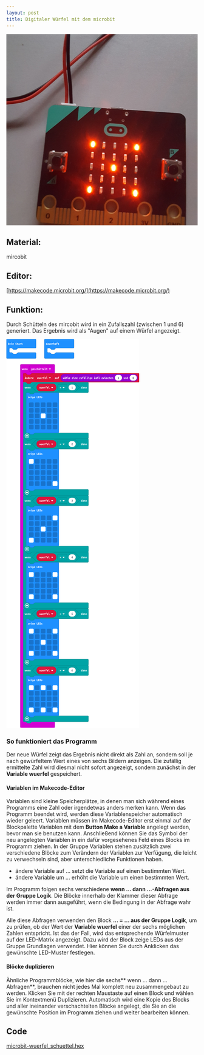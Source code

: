 ```yaml
---
layout: post
title: Digitaler Würfel mit dem microbit
---
```


![](/images/IMG_20191224_163152_105.jpg)

## Material:

mircobit

## Editor:

[https://makecode.microbit.org/](https://makecode.microbit.org/)

## Funktion:

Durch Schütteln des mircobit wird in ein Zufallszahl (zwischen 1 und 6) generiert.
Das Ergebnis wird als "Augen" auf einem Würfel angezeigt.

![](/images/microbit-Screenshot_wuzerfel.png)

### So funktioniert das Programm
Der neue Würfel zeigt das Ergebnis nicht direkt als Zahl an, sondern soll je nach gewürfeltem Wert eines von sechs Bildern anzeigen. Die zufällig ermittelte Zahl wird diesmal nicht sofort angezeigt, sondern zunächst in der **Variable wuerfel** gespeichert.

#### Variablen im Makecode-Editor
Variablen sind kleine Speicherplätze, in denen man sich während eines Programms eine Zahl oder irgendetwas anders merken kann. Wenn das Programm beendet wird, werden diese Variablenspeicher automatisch wieder geleert. Variablen müssen im Makecode-Editor erst einmal auf der Blockpalette Variablen mit dem **Button Make a Variable** angelegt werden, bevor man sie benutzen kann. Anschließend können Sie das Symbol der neu angelegten Variablen in ein dafür vorgesehenes Feld eines Blocks im Programm ziehen. In der Gruppe Variablen stehen zusätzlich zwei verschiedene Blöcke zum Verändern der Variablen zur Verfügung, die leicht zu verwechseln sind, aber unterschiedliche Funktionen haben.
+ ändere Variable auf ... setzt die Variable auf einen bestimmten Wert.
+ ändere Variable um ... erhöht die Variable um einen bestimmten Wert.

Im Programm folgen sechs verschiedene **wenn ... dann ...-Abfragen aus der Gruppe Logik**. Die Blöcke innerhalb der Klammer dieser Abfrage werden immer dann ausgeführt, wenn die Bedingung in der Abfrage wahr ist.

Alle diese Abfragen verwenden den Block **... = ... aus der Gruppe Logik**, um zu prüfen, ob der Wert der **Variable wuerfel** einer der sechs möglichen Zahlen entspricht. Ist das der Fall, wird das entsprechende Würfelmuster auf der LED-Matrix angezeigt. Dazu wird der Block zeige LEDs aus der Gruppe Grundlagen verwendet. Hier können Sie durch Anklicken das gewünschte LED-Muster festlegen.

#### Blöcke duplizieren
Ähnliche Programmblöcke, wie hier die sechs** wenn ... dann ... Abfragen**, brauchen nicht jedes Mal komplett neu zusammengebaut zu werden. Klicken Sie mit der rechten Maustaste auf einen Block und wählen Sie im Kontextmenü Duplizieren. Automatisch wird eine Kopie des Blocks und aller ineinander verschachtelten Blöcke angelegt, die Sie an die gewünschte Position im Programm ziehen und weiter bearbeiten können.

## Code
[microbit-wuerfel_schuettel.hex](/appendix/code/microbit-wuerfel_schuettel.hex)
